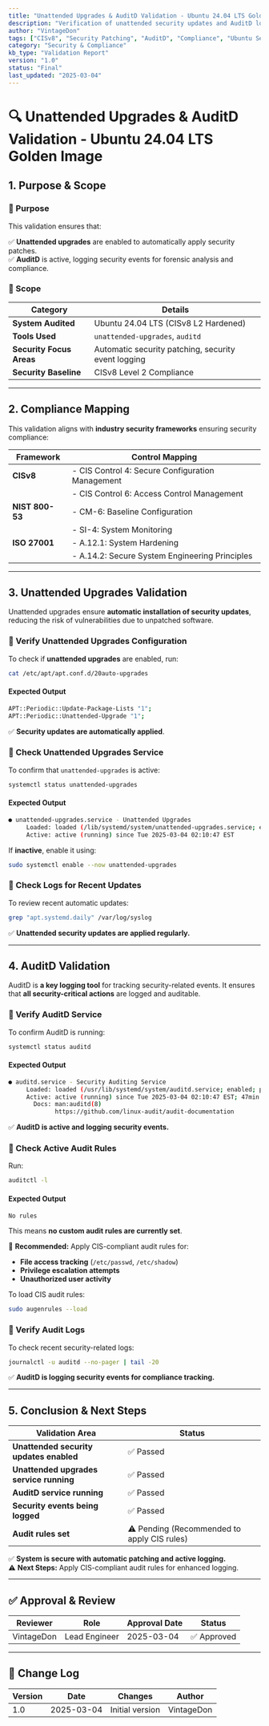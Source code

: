 ```yaml
---
title: "Unattended Upgrades & AuditD Validation - Ubuntu 24.04 LTS Golden Image"
description: "Verification of unattended security updates and AuditD logging for system compliance on the hardened Ubuntu 24.04 LTS golden image."
author: "VintageDon"
tags: ["CISv8", "Security Patching", "AuditD", "Compliance", "Ubuntu Security"]
category: "Security & Compliance"
kb_type: "Validation Report"
version: "1.0"
status: "Final"
last_updated: "2025-03-04"
---
```


# **🔍 Unattended Upgrades & AuditD Validation - Ubuntu 24.04 LTS Golden Image**

## **1. Purpose & Scope**  

### **🔹 Purpose**  

This validation ensures that:  

✅ **Unattended upgrades** are enabled to automatically apply security patches.  
✅ **AuditD** is active, logging security events for forensic analysis and compliance.  

### **🔹 Scope**  

| **Category**             | **Details** |
|--------------------------|------------|
| **System Audited**       | Ubuntu 24.04 LTS (CISv8 L2 Hardened) |
| **Tools Used**           | `unattended-upgrades`, `auditd` |
| **Security Focus Areas** | Automatic security patching, security event logging |
| **Security Baseline**    | CISv8 Level 2 Compliance |

---

## **2. Compliance Mapping**  

This validation aligns with **industry security frameworks** ensuring security compliance:  

| **Framework**    | **Control Mapping** |  
|-----------------|---------------------|  
| **CISv8**       | - CIS Control 4: Secure Configuration Management  |
|                 | - CIS Control 6: Access Control Management  |
| **NIST 800-53** | - CM-6: Baseline Configuration  |
|                 | - SI-4: System Monitoring  |
| **ISO 27001**   | - A.12.1: System Hardening  |
|                 | - A.14.2: Secure System Engineering Principles |

---

## **3. Unattended Upgrades Validation**  

Unattended upgrades ensure **automatic installation of security updates**, reducing the risk of vulnerabilities due to unpatched software.

### **🔹 Verify Unattended Upgrades Configuration**  

To check if **unattended upgrades** are enabled, run:  

```bash
cat /etc/apt/apt.conf.d/20auto-upgrades
```

#### **Expected Output**  

```bash
APT::Periodic::Update-Package-Lists "1";
APT::Periodic::Unattended-Upgrade "1";
```

✅ **Security updates are automatically applied**.

### **🔹 Check Unattended Upgrades Service**  

To confirm that `unattended-upgrades` is active:  

```bash
systemctl status unattended-upgrades
```

#### **Expected Output**  

```bash
● unattended-upgrades.service - Unattended Upgrades
     Loaded: loaded (/lib/systemd/system/unattended-upgrades.service; enabled)
     Active: active (running) since Tue 2025-03-04 02:10:47 EST
```

If **inactive**, enable it using:  

```bash
sudo systemctl enable --now unattended-upgrades
```

### **🔹 Check Logs for Recent Updates**  

To review recent automatic updates:  

```bash
grep "apt.systemd.daily" /var/log/syslog
```

✅ **Unattended security updates are applied regularly.**

---

## **4. AuditD Validation**  

AuditD is **a key logging tool** for tracking security-related events. It ensures that **all security-critical actions** are logged and auditable.

### **🔹 Verify AuditD Service**  

To confirm AuditD is running:  

```bash
systemctl status auditd
```

#### **Expected Output**  

```bash
● auditd.service - Security Auditing Service
     Loaded: loaded (/usr/lib/systemd/system/auditd.service; enabled; preset: enabled)
     Active: active (running) since Tue 2025-03-04 02:10:47 EST; 47min ago
       Docs: man:auditd(8)
             https://github.com/linux-audit/audit-documentation
```

✅ **AuditD is active and logging security events.**

### **🔹 Check Active Audit Rules**  

Run:

```bash
auditctl -l
```

#### **Expected Output**  

```bash
No rules
```

This means **no custom audit rules are currently set**.  

📌 **Recommended:** Apply CIS-compliant audit rules for:  

- **File access tracking** (`/etc/passwd`, `/etc/shadow`)  
- **Privilege escalation attempts**  
- **Unauthorized user activity**  

To load CIS audit rules:  

```bash
sudo augenrules --load
```

### **🔹 Verify Audit Logs**  

To check recent security-related logs:  

```bash
journalctl -u auditd --no-pager | tail -20
```

✅ **AuditD is logging security events for compliance tracking.**

---

## **5. Conclusion & Next Steps**  

| **Validation Area**                  | **Status** |
|--------------------------------------|------------|
| **Unattended security updates enabled**  | ✅ Passed |
| **Unattended upgrades service running**  | ✅ Passed |
| **AuditD service running**               | ✅ Passed |
| **Security events being logged**         | ✅ Passed |
| **Audit rules set**                      | ⚠️ Pending (Recommended to apply CIS rules) |

✅ **System is secure with automatic patching and active logging.**  
⚠️ **Next Steps:** Apply CIS-compliant audit rules for enhanced logging.  

---

## **✅ Approval & Review**  

| **Reviewer** | **Role** | **Approval Date** | **Status** |
|-------------|---------|------------------|------------|
| VintageDon | Lead Engineer | 2025-03-04 | ✅ Approved |

---

## **📜 Change Log**  

| **Version** | **Date** | **Changes** | **Author** |
|------------|---------|-------------|------------|
| 1.0 | 2025-03-04 | Initial version | VintageDon |

